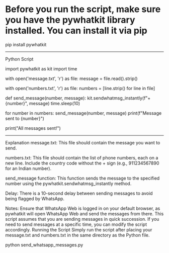 # Before you run the script, make sure you have the pywhatkit library installed. You can install it via pip

pip install pywhatkit

----------------------------------------
Python Script

import pywhatkit as kit
import time

with open('message.txt', 'r') as file:
    message = file.read().strip()

with open('numbers.txt', 'r') as file:
    numbers = [line.strip() for line in file]

def send_message(number, message):
    kit.sendwhatmsg_instantly(f"+{number}", message)
    time.sleep(10)  

for number in numbers:
    send_message(number, message)
    print(f"Message sent to {number}")

print("All messages sent!")

----------------------------------------

Explanation
message.txt: This file should contain the message you want to send.

numbers.txt: This file should contain the list of phone numbers, each on a new line. Include the country code without the + sign (e.g., 911234567890 for an Indian number).

send_message function: This function sends the message to the specified number using the pywhatkit.sendwhatmsg_instantly method.

Delay: There is a 10-second delay between sending messages to avoid being flagged by WhatsApp.

Notes: 
Ensure that WhatsApp Web is logged in on your default browser, as pywhatkit will open WhatsApp Web and send the messages from there.
This script assumes that you are sending messages in quick succession. If you need to send messages at a specific time, you can modify the script accordingly.
Running the Script
Simply run the script after placing your message.txt and numbers.txt in the same directory as the Python file.

python send_whatsapp_messages.py
